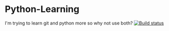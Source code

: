 # Python-Learning
I'm trying to learn git and python more so why not use both?
[![Build status](https://ci.appveyor.com/api/projects/status/17j8cm3cr1960642/branch/master?svg=true)](https://ci.appveyor.com/project/Zalmez/python-learning/branch/master)
